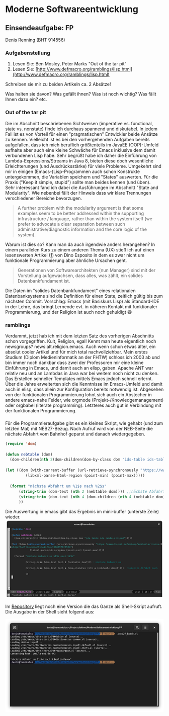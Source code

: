 # Moderne Softwareentwicklung


## Einsendeaufgabe: FP

Denis Renning (BHT 914556)

### Aufgabenstellung

1. Lesen Sie: Ben Mosley, Peter Marks "Out of the tar pit"
2. Lesen Sie: [http://www.defmacro.org/ramblings/lisp.html](http://www.defmacro.org/ramblings/lisp.html)

Schreiben sie mir zu beiden Artikeln ca. 2 Absätze!

Was halten sie davon? Was gefällt ihnen? Was ist noch wichtig? Was fällt Ihnen dazu ein? etc.



### Out of the tar pit

Die im Abschnitt beschriebenen Sichtweisen (imperative vs. functional, state vs. nonstate) finde ich durchaus spannend und diskutabel. In jedem Fall ist es von Vorteil für einen "pragmatischen" Entwickler beide Ansätze zu kennen. Vielleicht ist es bei den vorhergehenden Aufgaben bereits aufgefallen, dass ich mich beruflich größtenteils im JavaEE (OOP)-Umfeld aufhalte aber auch eine kleine Schwäche für Emacs inklusive dem damit verbundenen Lisp habe. Sehr begrüßt habe ich daher die Einführung von Lambda-Expressions/Streams in Java 8, bieten diese doch wesentliche Erleichterungen (und Ausdrücksstärke) für viele Probleme. Umgekehrt sind mir in einigen (Emacs-)Lisp-Programmen auch schon Konstrukte untergekommen, die Variablen speichern und "States" auswerten. Für die Praxis ("Keep it simple, stupid") sollte man beides kennen (und üben).  
Sehr interessant fand ich dabei die Ausführungen im Abschnitt "State and Modularity". Wie nebenbei fällt der Hinweis dass wir klare Trennungen verschiedener Bereiche bevorzugen.

>A further problem with the modularity argument is that some examples seem to be better addressed within the supporting infrastructure / language, rather than within the system itself (we prefer to advocate a clear separation between such administrative/diagnostic information and the core logic of the system).


Warum ist dies so? Kann man da auch irgendwie anders herangehen? In einem parallelen Kurs zu einem anderen Thema (UX) stieß ich auf einen lesenswerten Artikel ([1](https://docs.microsoft.com/de-de/archive/msdn-magazine/2016/february/cutting-edge-architecture-spinoffs-of-uxdd)) von Dino Esposito in dem es zwar nicht um funktionale Programmierung aber ähnliche Ursachen geht.

> Generationen von Softwarearchitekten (nun Manager) sind mit der Vorstellung aufgewachsen, dass alles, was zählt, ein solides Datenbankfundament ist.

Die Daten im "solides Datenbankfundament" eines relationalen Datenbanksystems sind die Definition für einen State, zeitlich gültig bis zum nächsten Commit.
Vorschlag: Emacs (mit Basiskurs Lisp) als Standard-IDE in der Lehre, das bringt Lernende evt. in näheren Kontakt mit funktionaler Programmierung, und der Religion ist auch noch gehuldigt :smile: 

### ramblings

Verdammt, jetzt hab ich mit dem letzten Satz des vorherigen Abschnitts schon vorgegriffen. Kult, Religion, egal! Kennt man heute eigentlich noch newsgroups? news:alt.religion.emacs. Auch wenn schon etwas älter, ein absolut cooler Artikel und für mich total nachvollziehbar. Mein erstes Studium (Diplom Medieninformatik an der FHTW) schloss ich 2003 ab und bin immer noch dankbar dass zwei der Professoren mir eine kleine Einführung in Emacs, und damit auch an elisp, gaben. Apache ANT war relativ neu und an Lambdas in Java war bei weitem noch nicht zu denken. Das Erstellen schneller Templates mittels Emacs jedoch schnell erlernt. Über die Jahre erweiterten sich die Kenntnisse im Emacs-Umfeld und damit auch in elisp, dass allein zur Konfiguration bereits notwendig ist. Abgesehen von der funktionalen Programmierung lohnt sich auch ein Abstecher in andere emacs-nahe Felder, wie orgmode (Projekt-/Knowledgemanagement) oder orgbabel (literate programming). Letzteres auch gut in Verbindung mit der funktionalen Programmierung.

###

Für die Programmieraufgabe gibt es ein kleines Skript, wie gehabt (und zum letzten Mal) mit NEB27-Bezug. Nach Aufruf wird von der NEB-Seite die nächste Abfahrt vom Bahnhof geparst und danach wiedergegeben.


```lisp
(require 'dom)

(defun nebtable (dom)
  (dom-children(nth 2(dom-children(dom-by-class dom "ids-table ids-table-striped")))))

(let ((dom (with-current-buffer (url-retrieve-synchronously "https://www.lb-neb.de/de/app/webtools/trains.widget?action=departure&stop=1510837020596")
	     (libxml-parse-html-region (point-min) (point-max)))))
  
  (format "nächste Abfahrt um %1$s nach %2$s"
	  (string-trim (dom-text (nth 2 (nebtable dom)))) ;;nächste Abfahrt um
	  (string-trim (dom-text (nth 4 (dom-children (nth 4 (nebtable dom))))))  ;;nächste Abfahrt nach
	  ))
```

Die Auswertung in emacs gibt das Ergebnis im mini-buffer (unterste Zeile) wieder. 
![emacs](./emacs.png)


Im [Repository](https://github.com/devtty/bhtms/tree/main/ModerneSoftwareentwicklung/FP) liegt noch eine Version die das Ganze als Shell-Skript aufruft. Die Ausgabe in der Shell sieht folgend aus:

![cli](./neb27cli.png)